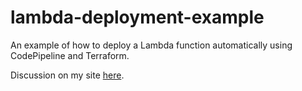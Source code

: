 # lambda-deployment-example

An example of how to deploy a Lambda function automatically using CodePipeline and Terraform.

Discussion on my site [here](https://theconsultingcto.com/posts/automated-lambda-deployments-with-terraform-codepipeline/).
